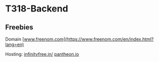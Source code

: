 # T318-Backend

## Freebies
Domain [www.freenom.com](https://www.freenom.com/en/index.html?lang=en)

Hosting: [infinityfree.in/](https://infinityfree.in/)
[pantheon.io](https://www.pantheon.io/)
